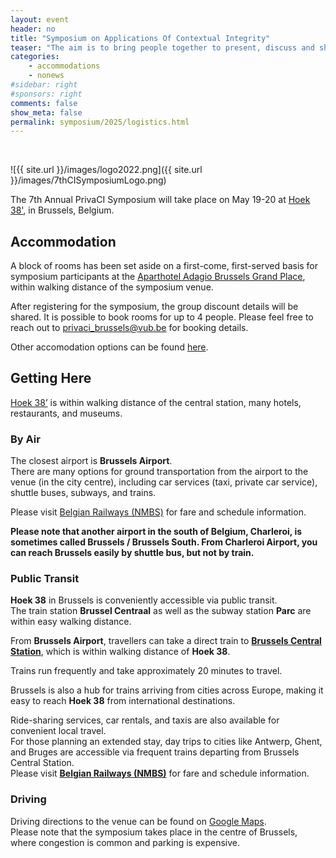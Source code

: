 ```yaml
---
layout: event
header: no
title: "Symposium on Applications Of Contextual Integrity"
teaser: "The aim is to bring people together to present, discuss and share ideas based on ongoing and completed projects drawing on CI as their underlying conception of privacy."
categories:
    - accommodations
    - nonews
#sidebar: right
#sponsors: right
comments: false
show_meta: false
permalink: symposium/2025/logistics.html
---
```

<br/>

<style>
.alert{
    position:relative;
    padding:.75rem 1.25rem;
    margin-bottom:1rem;
    border:1px solid transparent;
    border-radius:.25rem
}
.alert-heading{
    color:inherit
}
.alert-link{
    font-weight:700
}
.alert-success {
    color: #155724;
    background-color: #f7f9f7;
    border-color: #c3e6cb;
}

.alert-success hr {
    border-top-color: #b1dfbb
}

.alert-success .alert-link {
    color: #0b2e13
}
.alert-warning{
    color:#856404;
    background-color:#e6e6e6;
    border-color:#ffeeba
}
.alert-warning hr{
    border-top-color:#ffe8a1
}
.alert-warning .alert-link{
    color:#533f03
}

</style>

![{{ site.url }}/images/logo2022.png]({{ site.url }}/images/7thCISymposiumLogo.png)

The 7th Annual PrivaCI Symposium will take place on May 19-20 at [Hoek 38'](https://maps.app.goo.gl/DBAbyVbf2ZD1aMiQ6), in Brussels, Belgium.

 
## Accommodation

A block of rooms has been set aside on a first-come, first-served basis for symposium participants at the [Aparthotel Adagio Brussels Grand Place](https://www.adagio-city.com/gb/hotel-7242-aparthotel-adagio-brussels-grand-place/index.shtml), within walking distance of the symposium venue.

After registering for the symposium, the group discount details will be shared. It is possible to book rooms for up to 4 people. Please feel free to reach out to [privaci_brussels@vub.be](mailto:privaci_brussels@vub.be) for booking details.

Other accomodation options can be found [here](https://viata.ai/event/privaci2025?city=Brussels&checkIn=2025-05-19&checkOut=2025-05-20&rooms=1&adults=1&children=0).

## Getting Here

[Hoek 38’](https://maps.app.goo.gl/DBAbyVbf2ZD1aMiQ6) is within walking distance of the central station, many hotels, restaurants, and museums.

### By Air

The closest airport is **Brussels Airport**.  
There are many options for ground transportation from the airport to the venue (in the city centre), including car services (taxi, private car service), shuttle buses, subways, and trains.

Please visit [Belgian Railways (NMBS)](https://www.belgiantrain.be/en) for fare and schedule information.

**Please note that another airport in the south of Belgium, Charleroi, is sometimes called Brussels / Brussels South. From Charleroi Airport, you can reach Brussels easily by shuttle bus, but not by train.**

### Public Transit

**Hoek 38** in Brussels is conveniently accessible via public transit.  
The train station **Brussel Centraal** as well as the subway station **Parc** are within easy walking distance.

From **Brussels Airport**, travellers can take a direct train to **[Brussels Central Station](https://maps.app.goo.gl/U5JYUzzsQ2zETpCu7)**, which is within walking distance of **Hoek 38**.

Trains run frequently and take approximately 20 minutes to travel. 

Brussels is also a hub for trains arriving from cities across Europe, making it easy to reach **Hoek 38** from international destinations.

Ride-sharing services, car rentals, and taxis are also available for convenient local travel.  
For those planning an extended stay, day trips to cities like Antwerp, Ghent, and Bruges are accessible via frequent trains departing from Brussels Central Station.  
Please visit **[Belgian Railways (NMBS)](https://www.belgiantrain.be/en)** for fare and schedule information.

### Driving

Driving directions to the venue can be found on [Google Maps](https://www.google.com/maps).  
Please note that the symposium takes place in the centre of Brussels, where congestion is common and parking is expensive.



  